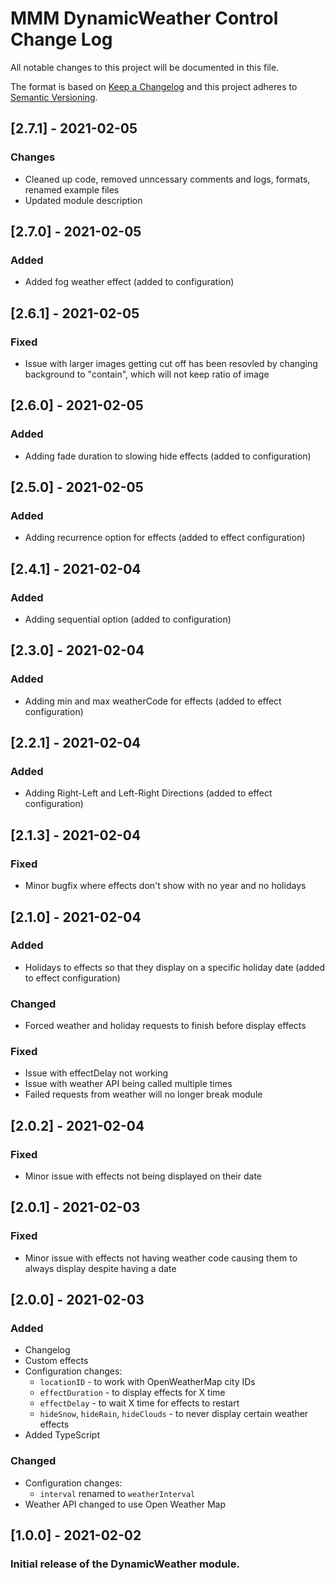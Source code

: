 # MMM DynamicWeather Control Change Log
All notable changes to this project will be documented in this file.

The format is based on [Keep a Changelog](http://keepachangelog.com/) 
and this project adheres to [Semantic Versioning](http://semver.org/).

## [2.7.1] - 2021-02-05
### Changes
- Cleaned up code, removed unncessary comments and logs, formats, renamed example files
- Updated module description

## [2.7.0] - 2021-02-05
### Added
- Added fog weather effect (added to configuration)

## [2.6.1] - 2021-02-05
### Fixed
- Issue with larger images getting cut off has been resovled by changing background to "contain", which will not keep ratio of image

## [2.6.0] - 2021-02-05
### Added
- Adding fade duration to slowing hide effects (added to configuration)

## [2.5.0] - 2021-02-05
### Added
- Adding recurrence option for effects (added to effect configuration)

## [2.4.1] - 2021-02-04
### Added
- Adding sequential option (added to configuration)

## [2.3.0] - 2021-02-04
### Added
- Adding min and max weatherCode for effects (added to effect configuration)

## [2.2.1] - 2021-02-04
### Added
- Adding Right-Left and Left-Right Directions (added to effect configuration)

## [2.1.3] - 2021-02-04
### Fixed
- Minor bugfix where effects don't show with no year and no holidays

## [2.1.0] - 2021-02-04
### Added
- Holidays to effects so that they display on a specific holiday date (added to effect configuration)

### Changed
- Forced weather and holiday requests to finish before display effects

### Fixed
- Issue with effectDelay not working
- Issue with weather API being called multiple times
- Failed requests from weather will no longer break module

## [2.0.2] - 2021-02-04
### Fixed
- Minor issue with effects not being displayed on their date

## [2.0.1] - 2021-02-03
### Fixed
- Minor issue with effects not having weather code causing them to always display despite having a date

## [2.0.0] - 2021-02-03
### Added
- Changelog
- Custom effects
- Configuration changes:
   - `locationID` - to work with OpenWeatherMap city IDs
   - `effectDuration` - to display effects for X time
   - `effectDelay` - to wait X time for effects to restart
   - `hideSnow`, `hideRain`, `hideClouds` - to never display certain weather effects
- Added TypeScript

### Changed
- Configuration changes:
   - `interval` renamed to `weatherInterval`
- Weather API changed to use Open Weather Map

## [1.0.0] - 2021-02-02
### Initial release of the DynamicWeather module.
